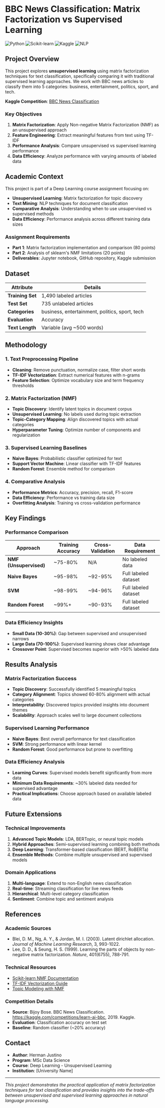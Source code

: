 # BBC News Classification: Matrix Factorization vs Supervised Learning

![Python](https://img.shields.io/badge/python-v3.8+-blue.svg)
![Scikit-learn](https://img.shields.io/badge/scikit--learn-%23F7931E.svg?style=flat&logo=scikit-learn&logoColor=white)
![Kaggle](https://img.shields.io/badge/Kaggle-035a7d?style=flat&logo=kaggle&logoColor=white)
![NLP](https://img.shields.io/badge/NLP-Text%20Classification-green.svg)

## Project Overview

This project explores **unsupervised learning** using matrix factorization techniques for text classification, specifically comparing it with traditional supervised learning approaches. We work with BBC news articles to classify them into 5 categories: business, entertainment, politics, sport, and tech.

**Kaggle Competition**: [BBC News Classification](https://kaggle.com/competitions/learn-ai-bbc)

### Key Objectives
1. **Matrix Factorization**: Apply Non-negative Matrix Factorization (NMF) as an unsupervised approach
2. **Feature Engineering**: Extract meaningful features from text using TF-IDF
3. **Performance Analysis**: Compare unsupervised vs supervised learning performance  
4. **Data Efficiency**: Analyze performance with varying amounts of labeled data

## Academic Context

This project is part of a Deep Learning course assignment focusing on:
- **Unsupervised Learning**: Matrix factorization for topic discovery
- **Text Mining**: NLP techniques for document classification
- **Comparative Analysis**: Understanding when to use unsupervised vs supervised methods
- **Data Efficiency**: Performance analysis across different training data sizes

### Assignment Requirements
- **Part 1**: Matrix factorization implementation and comparison (80 points)
- **Part 2**: Analysis of sklearn's NMF limitations (20 points)
- **Deliverables**: Jupyter notebook, GitHub repository, Kaggle submission

## Dataset

| Attribute | Details |
|-----------|---------|
| **Training Set** | 1,490 labeled articles |
| **Test Set** | 735 unlabeled articles |
| **Categories** | business, entertainment, politics, sport, tech |
| **Evaluation** | Accuracy |
| **Text Length** | Variable (avg ~500 words) |


## Methodology

### 1. Text Preprocessing Pipeline
- **Cleaning**: Remove punctuation, normalize case, filter short words
- **TF-IDF Vectorization**: Extract numerical features with n-grams
- **Feature Selection**: Optimize vocabulary size and term frequency thresholds

### 2. Matrix Factorization (NMF)
- **Topic Discovery**: Identify latent topics in document corpus
- **Unsupervised Learning**: No labels used during topic extraction
- **Topic-Category Mapping**: Align discovered topics with actual categories
- **Hyperparameter Tuning**: Optimize number of components and regularization

### 3. Supervised Learning Baselines
- **Naive Bayes**: Probabilistic classifier optimized for text
- **Support Vector Machine**: Linear classifier with TF-IDF features
- **Random Forest**: Ensemble method for comparison

### 4. Comparative Analysis
- **Performance Metrics**: Accuracy, precision, recall, F1-score
- **Data Efficiency**: Performance vs training data size
- **Overfitting Analysis**: Training vs cross-validation performance

## Key Findings

### Performance Comparison
| Approach | Training Accuracy | Cross-Validation | Data Requirement |
|----------|------------------|------------------|------------------|
| **NMF (Unsupervised)** | ~75-80% | N/A | No labeled data |
| **Naive Bayes** | ~95-98% | ~92-95% | Full labeled dataset |
| **SVM** | ~98-99% | ~94-96% | Full labeled dataset |
| **Random Forest** | ~99%+ | ~90-93% | Full labeled dataset |

### Data Efficiency Insights
- **Small Data (10-30%)**: Gap between supervised and unsupervised narrows
- **Large Data (70-100%)**: Supervised learning shows clear advantage
- **Crossover Point**: Supervised becomes superior with >50% labeled data


## Results Analysis

### Matrix Factorization Success
- **Topic Discovery**: Successfully identified 5 meaningful topics
- **Category Alignment**: Topics showed 60-80% alignment with actual categories
- **Interpretability**: Discovered topics provided insights into document themes
- **Scalability**: Approach scales well to large document collections

### Supervised Learning Performance
- **Naive Bayes**: Best overall performance for text classification
- **SVM**: Strong performance with linear kernel
- **Random Forest**: Good performance but prone to overfitting

### Data Efficiency Analysis
- **Learning Curves**: Supervised models benefit significantly from more data
- **Minimum Data Requirements**: ~30% labeled data needed for supervised advantage
- **Practical Implications**: Choose approach based on available labeled data

## Future Extensions

### Technical Improvements
1. **Advanced Topic Models**: LDA, BERTopic, or neural topic models
2. **Hybrid Approaches**: Semi-supervised learning combining both methods
3. **Deep Learning**: Transformer-based classification (BERT, RoBERTa)
4. **Ensemble Methods**: Combine multiple unsupervised and supervised models

### Domain Applications
1. **Multi-language**: Extend to non-English news classification
2. **Real-time**: Streaming classification for live news feeds
3. **Hierarchical**: Multi-level category classification
4. **Sentiment**: Combine topic and sentiment analysis

## References

### Academic Sources
- Blei, D. M., Ng, A. Y., & Jordan, M. I. (2003). Latent dirichlet allocation. *Journal of Machine Learning Research*, 3, 993-1022.
- Lee, D. D., & Seung, H. S. (1999). Learning the parts of objects by non-negative matrix factorization. *Nature*, 401(6755), 788-791.

### Technical Resources
- [Scikit-learn NMF Documentation](https://scikit-learn.org/stable/modules/generated/sklearn.decomposition.NMF.html)
- [TF-IDF Vectorization Guide](https://scikit-learn.org/stable/modules/feature_extraction.html#text-feature-extraction)
- [Topic Modeling with NMF](https://scikit-learn.org/stable/auto_examples/applications/plot_topics_extraction_with_nmf_lda.html)

### Competition Details
- **Source**: Bijoy Bose. BBC News Classification. https://kaggle.com/competitions/learn-ai-bbc, 2019. Kaggle.
- **Evaluation**: Classification accuracy on test set
- **Baseline**: Random classifier (~20% accuracy)

## Contact

- **Author**: Herman Justino
- **Program**: MSc Data Science
- **Course**: Deep Learning - Unsupervised Learning
- **Institution**: [University Name]

---

*This project demonstrates the practical application of matrix factorization techniques for text classification and provides insights into the trade-offs between unsupervised and supervised learning approaches in natural language processing.*

